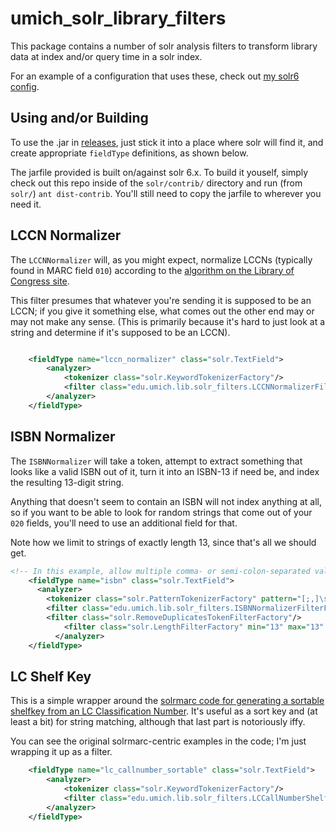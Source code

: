 # umich_solr_library_filters

This package contains a number of solr analysis filters to transform library
data at index and/or query time in a solr index.

For an example of a configuration that uses these, check out
[my solr6 config](https://github.com/billdueber/solr6_test_conf).

## Using and/or Building

To use the .jar in [releases](https://github.com/mlibrary/umich_solr_library_filters/releases), just stick it 
into a place where solr will find it, and
create appropriate `fieldType` definitions, as shown below.

The jarfile provided is built on/against solr 6.x. To build it youself, simply check out this repo inside of the `solr/contrib/` directory and run (from `solr/`) `ant dist-contrib`. You'll still need to copy the jarfile to wherever you need it.

## LCCN Normalizer

The `LCCNNormalizer` will, as you might expect, normalize LCCNs (typically
found in MARC field `010`) according to the
[algorithm on the Library of Congress site](http://www.loc.gov/marc/lccn-namespace.html#syntax).

This filter presumes that whatever you're sending it is supposed to be an LCCN;
if you give it something else, what comes out the other end may or may not make
any sense. (This is primarily because it's hard to just look at a string and
determine if it's supposed to be an LCCN).

```xml

	<fieldType name="lccn_normalizer" class="solr.TextField">
		<analyzer>
			<tokenizer class="solr.KeywordTokenizerFactory"/>
			<filter class="edu.umich.lib.solr_filters.LCCNNormalizerFilterFactory"/>
		</analyzer>
	</fieldType>
```

## ISBN Normalizer

The `ISBNNormalizer` will take a token, attempt to extract something that
looks like a valid ISBN out of it, turn it into an ISBN-13 if need be, and
index the resulting 13-digit string.

Anything that doesn't seem to contain an ISBN will not index anything at all,
so if you want to be able to look for random strings that come out of your
`020` fields, you'll need to use an additional field for that.

Note how we limit to strings of exactly length 13, since that's all we should get.

```xml
<!-- In this example, allow multiple comma- or semi-colon-separated values -->
	<fieldType name="isbn" class="solr.TextField">
	  <analyzer>
	    <tokenizer class="solr.PatternTokenizerFactory" pattern="[;,]\s*" />
	    <filter class="edu.umich.lib.solr_filters.ISBNNormalizerFilterFactory"/>
	    <filter class="solr.RemoveDuplicatesTokenFilterFactory"/>
            <filter class="solr.LengthFilterFactory" min="13" max="13" />
          </analyzer>
	</fieldType>

```

## LC Shelf Key

This is a simple wrapper around the [solrmarc code for generating a sortable
shelfkey from an LC Classification Number](https://code.google.com/p/solrmarc/source/browse/trunk/lib/solrmarc/src/org/solrmarc/callnum/LCCallNumber.java). It's useful as a sort key and (at least a bit) for string matching, although that last part is notoriously iffy.

You can see the original solrmarc-centric examples in the  code; I'm just wrapping it up as a filter.

```xml
	<fieldType name="lc_callnumber_sortable" class="solr.TextField">
		<analyzer>
			<tokenizer class="solr.KeywordTokenizerFactory"/>
			<filter class="edu.umich.lib.solr_filters.LCCallNumberShelfKeyFilterFactory"/>
		</analyzer>
	</fieldType>

```




